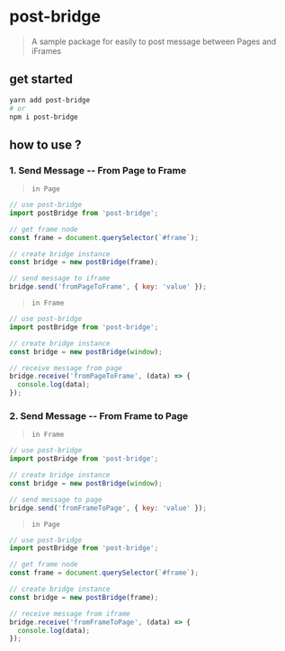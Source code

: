 # post-bridge

> A sample package for easily to post message between Pages and iFrames

## get started

```sh
yarn add post-bridge
# or
npm i post-bridge
```

## how to use ?

### 1. Send Message -- From Page to Frame

> `in Page`

```js
// use post-bridge
import postBridge from 'post-bridge';

// get frame node
const frame = document.querySelector(`#frame`);

// create bridge instance
const bridge = new postBridge(frame);

// send message to iframe
bridge.send('fromPageToFrame', { key: 'value' });
```

> `in Frame`

```js
// use post-bridge
import postBridge from 'post-bridge';

// create bridge instance
const bridge = new postBridge(window);

// receive message from page
bridge.receive('fromPageToFrame', (data) => {
  console.log(data);
});
```

### 2. Send Message -- From Frame to Page

> `in Frame`

```js
// use post-bridge
import postBridge from 'post-bridge';

// create bridge instance
const bridge = new postBridge(window);

// send message to page
bridge.send('fromFrameToPage', { key: 'value' });
```

> `in Page`

```js
// use post-bridge
import postBridge from 'post-bridge';

// get frame node
const frame = document.querySelector(`#frame`);

// create bridge instance
const bridge = new postBridge(frame);

// receive message from iframe
bridge.receive('fromFrameToPage', (data) => {
  console.log(data);
});
```
